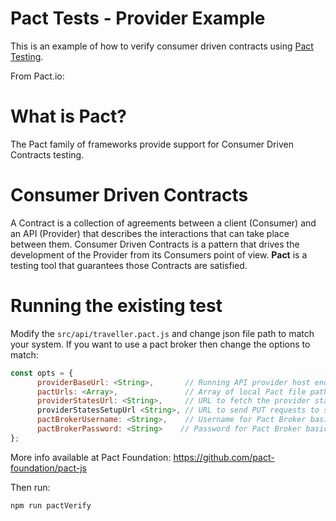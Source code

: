 # Pact Tests - Provider Example

This is an example of how to verify consumer driven contracts using [Pact Testing](https://docs.pact.io/).

From Pact.io:

# What is Pact?
The Pact family of frameworks provide support for Consumer Driven Contracts testing.

# Consumer Driven Contracts
A Contract is a collection of agreements between a client (Consumer) and an API (Provider) that describes the interactions that can take place between them.
Consumer Driven Contracts is a pattern that drives the development of the Provider from its Consumers point of view.
**Pact** is a testing tool that guarantees those Contracts are satisfied.

# Running the existing test

Modify the `src/api/traveller.pact.js` and change json file path to match your system. If you want to use a pact broker then change the options to match:

```javascript
const opts = {
      providerBaseUrl: <String>,       // Running API provider host endpoint. Required.
      pactUrls: <Array>,               // Array of local Pact file paths or Pact Broker URLs (http based). Required.
      providerStatesUrl: <String>,     // URL to fetch the provider states for the given provider API. Optional.
      providerStatesSetupUrl <String>, // URL to send PUT requests to setup a given provider state. Optional.
      pactBrokerUsername: <String>,    // Username for Pact Broker basic authentication. Optional
      pactBrokerPassword: <String>    // Password for Pact Broker basic authentication. Optional
};

```

More info available at Pact Foundation: https://github.com/pact-foundation/pact-js

Then run:

`npm run pactVerify`

